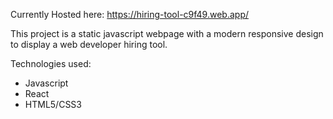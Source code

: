 Currently Hosted here: https://hiring-tool-c9f49.web.app/

This project is a static javascript webpage with a modern responsive design to display a web developer hiring tool.

Technologies used:
- Javascript
- React
- HTML5/CSS3
